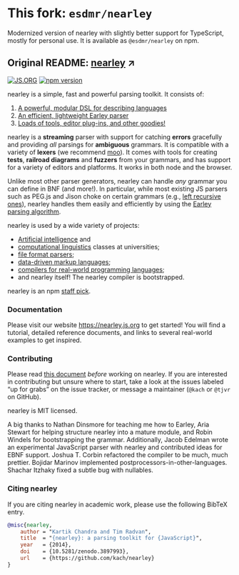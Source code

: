 # This fork: `esdmr/nearley`

Modernized version of nearley with slightly better support for TypeScript,
mostly for personal use. It is available as `@esdmr/nearley` on npm.

## Original README: [nearley](https://nearley.js.org) ↗️

[![JS.ORG](https://img.shields.io/badge/js.org-nearley-ffb400.svg?style=flat-square)](https://js.org)
[![npm
version](https://badge.fury.io/js/nearley.svg)](https://badge.fury.io/js/nearley)

nearley is a simple, fast and powerful parsing toolkit. It consists of:

1. [A powerful, modular DSL for describing
   languages](https://nearley.js.org/docs/grammar)
2. [An efficient, lightweight Earley parser](https://nearley.js.org/docs/parser)
3. [Loads of tools, editor plug-ins, and other
   goodies!](https://nearley.js.org/docs/tooling)

nearley is a **streaming** parser with support for catching **errors**
gracefully and providing *all* parsings for **ambiguous** grammars. It is
compatible with a variety of **lexers** (we recommend
[moo](https://github.com/tjvr/moo)). It comes with tools for creating **tests**,
**railroad diagrams** and **fuzzers** from your grammars, and has support for a
variety of editors and platforms. It works in both node and the browser.

Unlike most other parser generators, nearley can handle *any* grammar you can
define in BNF (and more!). In particular, while most existing JS parsers such as
PEG.js and Jison choke on certain grammars (e.g., [left recursive
ones](https://en.wikipedia.org/wiki/Left_recursion)), nearley handles them
easily and efficiently by using the [Earley parsing
algorithm](https://en.wikipedia.org/wiki/Earley_parser).

nearley is used by a wide variety of projects:

- [Artificial
  intelligence](https://github.com/ChalmersGU-AI-course/shrdlite-course-project)
  and
- [computational
  linguistics](https://wiki.eecs.yorku.ca/course_archive/2014-15/W/6339/useful_handouts)
  classes at universities;
- [file format parsers](https://github.com/raymond-h/node-dmi);
- [data-driven markup languages](https://github.com/idyll-lang/idyll-compiler);
- [compilers for real-world programming
  languages](https://github.com/sizigi/lp5562);
- and nearley itself! The nearley compiler is bootstrapped.

nearley is an npm [staff
pick](https://www.npmjs.com/package/npm-collection-staff-picks).

### Documentation

Please visit our website <https://nearley.js.org> to get started! You will find
a tutorial, detailed reference documents, and links to several real-world
examples to get inspired.

### Contributing

Please read [this document](.github/CONTRIBUTING.md) *before* working on
nearley. If you are interested in contributing but unsure where to start, take a
look at the issues labeled “up for grabs” on the issue tracker, or message a
maintainer (`@kach` or `@tjvr` on GitHub).

nearley is MIT licensed.

A big thanks to Nathan Dinsmore for teaching me how to Earley, Aria Stewart for
helping structure nearley into a mature module, and Robin Windels for
bootstrapping the grammar. Additionally, Jacob Edelman wrote an experimental
JavaScript parser with nearley and contributed ideas for EBNF support. Joshua T.
Corbin refactored the compiler to be much, much prettier. Bojidar Marinov
implemented postprocessors-in-other-languages. Shachar Itzhaky fixed a subtle
bug with nullables.

### Citing nearley

If you are citing nearley in academic work, please use the following BibTeX
entry.

```bibtex
@misc{nearley,
    author = "Kartik Chandra and Tim Radvan",
    title  = "{nearley}: a parsing toolkit for {JavaScript}",
    year   = {2014},
    doi    = {10.5281/zenodo.3897993},
    url    = {https://github.com/kach/nearley}
}
```

